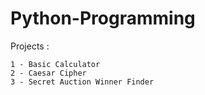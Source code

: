 # Python-Programming

Projects :

    1 - Basic Calculator
    2 - Caesar Cipher
    3 - Secret Auction Winner Finder
